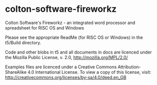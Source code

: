 # colton-software-fireworkz
Colton Software's Fireworkz - an integrated word processor and spreadsheet for RISC OS and Windows

Please see the appropriate ReadMe (for RISC OS or Windows) in the t5/Build directory.

Code and other blobs in t5 and all documents in docs are licenced under the Mozilla Public License, v. 2.0, http://mozilla.org/MPL/2.0/

Examples files are licenced under a Creative Commons Attribution-ShareAlike 4.0 International License. To view a copy of this license, visit: http://creativecommons.org/licenses/by-sa/4.0/deed.en_GB
